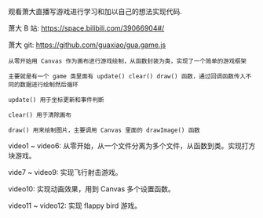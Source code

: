 观看萧大直播写游戏进行学习和加以自己的想法实现代码.

萧大 B 站: https://space.bilibili.com/39066904#/ 

萧大 git: https://github.com/guaxiao/gua.game.js

```
从零开始用 Canvas 作为画布进行游戏绘制，从函数封装为类，实现了一个简单的游戏框架

主要就是有一个 game 类里面有 update() clear() draw() 函数，通过回调函数传入不同的数据进行绘制然后循环

update() 用于坐标更新和事件判断

clear() 用于清除画布

draw() 用来绘制图片，主要调用 Canvas 里面的 drawImage() 函数
```
video1 ~ video6: 从零开始，从一个文件分离为多个文件，从函数到类。实现打方块游戏。

vide7 ~ video9: 实现飞行射击游戏。

video10: 实现动画效果，用到 Canvas 多个设置函数。

video11 ~ video12: 实现 flappy bird 游戏。
